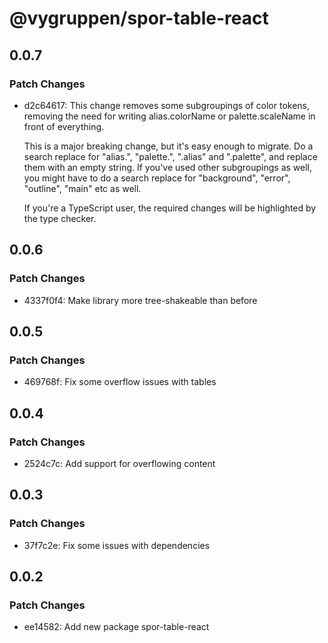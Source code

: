 # @vygruppen/spor-table-react

## 0.0.7

### Patch Changes

- d2c64617: This change removes some subgroupings of color tokens, removing the need for writing alias.colorName or palette.scaleName in front of everything.

  This is a major breaking change, but it's easy enough to migrate. Do a search replace for "alias.", "palette.", ".alias" and ".palette", and replace them with an empty string. If you've used other subgroupings as well, you might have to do a search replace for "background", "error", "outline", "main" etc as well.

  If you're a TypeScript user, the required changes will be highlighted by the type checker.

## 0.0.6

### Patch Changes

- 4337f0f4: Make library more tree-shakeable than before

## 0.0.5

### Patch Changes

- 469768f: Fix some overflow issues with tables

## 0.0.4

### Patch Changes

- 2524c7c: Add support for overflowing content

## 0.0.3

### Patch Changes

- 37f7c2e: Fix some issues with dependencies

## 0.0.2

### Patch Changes

- ee14582: Add new package spor-table-react
